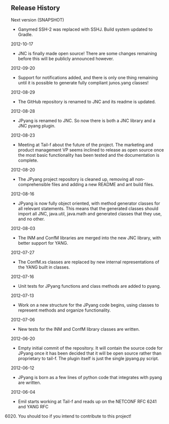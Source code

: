 ## Release History

Next version (SNAPSHOT)
- Ganymed SSH-2 was replaced with SSHJ. Build system updated to Gradle. 

2012-10-17
- JNC is finally made open source! There are some changes remaining
before this will be publicly announced however.

2012-09-20
- Support for notifications added, and there is only one thing
remaining until it is possible to generate fully compliant junos.yang classes!

2012-08-29
- The GitHub repository is renamed to JNC and its readme is updated.

2012-08-28
- JPyang is renamed to JNC. So now there is both a JNC library and a
JNC pyang plugin.

2012-08-23
- Meeting at Tail-f about the future of the project. The marketing and
product management VP seems inclined to release as open source once the most
basic functionality has been tested and the documentation is complete.

2012-08-20
- The JPyang project repository is cleaned up, removing all non-comprehensible
files and adding a new README and ant build files.

2012-08-16
- JPyang is now fully object oriented, with method generator classes for all
relevant statements. This means that the generated classes should import all
JNC, java.util, java.math and generated classes that they use, and no other.

2012-08-03
- The INM and ConfM libraries are merged into the new JNC library, with better
support for YANG.

2012-07-27
- The ConfM.xs classes are replaced by new internal representations of the YANG
built in classes.

2012-07-16
- Unit tests for JPyang functions and class methods are added to pyang.

2012-07-13
- Work on a new structure for the JPyang code begins, using classes to represent
methods and organize functionality.

2012-07-06
- New tests for the INM and ConfM library classes are written.

2012-06-20
- Empty initial commit of the repository. It will contain the source code for
JPyang once it has been decided that it will be open source rather than
proprietary to tail-f. The plugin itself is just the single jpyang.py script.

2012-06-12
- JPyang is born as a few lines of python code that integrates with pyang are
written.

2012-06-04
- Emil starts working at Tail-f and reads up on the NETCONF RFC 6241 and YANG RFC
6020. You should too if you intend to contribute to this project!
